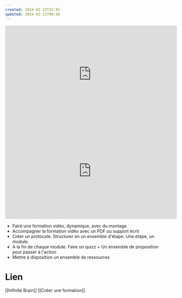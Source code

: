 ```yaml
---
created: 2024-02-22T22:01
updated: 2024-03-31T00:56
---
```

<iframe width="560" height="315" src="https://www.youtube.com/embed/_LJr9eEGmKc" title="YouTube video player" frameborder="0" allow="accelerometer; autoplay; clipboard-write; encrypted-media; gyroscope; picture-in-picture; web-share" allowfullscreen></iframe>

<iframe width="560" height="315" src="https://www.youtube.com/embed/vIF6tdSDXD4" title="YouTube video player" frameborder="0" allow="accelerometer; autoplay; clipboard-write; encrypted-media; gyroscope; picture-in-picture; web-share" allowfullscreen></iframe>

- Faire une formation vidéo, dynamique, avec du montage
- Accompagner la formation vidéo avec un PDF ou support écrit
- Créer un protocole. Structurer en un ensemble d'étape. Une étape, un module.
- A la fin de chaque module. Faire un quizz + Un ensemble de proposition pour passer à l'action
- Mettre à disposition un ensemble de ressources

# Lien

[[Infinite Brain]]
[[Créer une formation]]